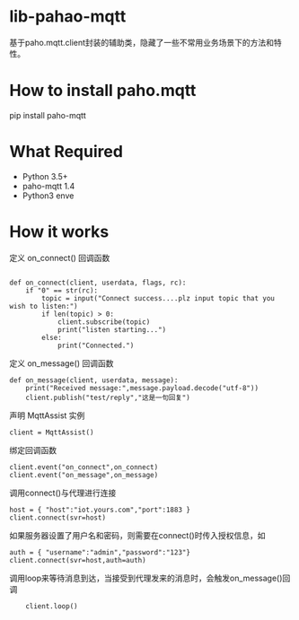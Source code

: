 # lib-pahao-mqtt
基于paho.mqtt.client封装的辅助类，隐藏了一些不常用业务场景下的方法和特性。

# How to install paho.mqtt

pip install paho-mqtt

# What Required

* Python 3.5+
* paho-mqtt 1.4
* Python3 enve

# How it works

定义 on_connect() 回调函数

```  define on_connect()

def on_connect(client, userdata, flags, rc):
    if "0" == str(rc):
        topic = input("Connect success....plz input topic that you wish to listen:")
        if len(topic) > 0:
            client.subscribe(topic)
            print("listen starting...")
        else:
            print("Connected.")
```

定义 on_message() 回调函数 

```
def on_message(client, userdata, message):
    print("Received message:",message.payload.decode("utf-8"))
    client.publish("test/reply","这是一句回复")
```

声明 MqttAssist 实例
```
client = MqttAssist()
```
绑定回调函数 

```
client.event("on_connect",on_connect)
client.event("on_message",on_message)
```
调用connect()与代理进行连接
```
host = { "host":"iot.yours.com","port":1883 }
client.connect(svr=host)
```
如果服务器设置了用户名和密码，则需要在connect()时传入授权信息，如
```
auth = { "username":"admin","password":"123"}
client.connect(svr=host,auth=auth)
```
调用loop来等待消息到达，当接受到代理发来的消息时，会触发on_message()回调
```
    client.loop()
```
